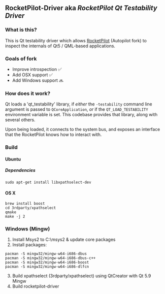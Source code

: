 ## RocketPilot-Driver aka *RocketPilot Qt Testability Driver*

### What is this?

This is Qt testability driver which allows [RocketPilot](https://github.com/uglide/RocketPilot) (Autopilot fork) to inspect the
internals of Qt5 / QML-based applications.

### Goals of fork
- Improve introspection :white_check_mark:
- Add OSX support :white_check_mark:
- Add Windows support :soon:


### How does it work?

Qt loads a 'qt_testability' library, if *either* the ``-testability`` command
line argument is passed to ``QCoreApplication``, *or* if the
``QT_LOAD_TESTABILITY`` environment variable is set. This codebase provides that
library, along with several others.

Upon being loaded, it connects to the system bus, and exposes an interface that
the RocketPilot knows how to interact with.


### Build

#### Ubuntu
##### Dependencies
```
sudo apt-get install libxpathselect-dev

```

#### OS X
```
brew install boost
cd 3rdparty/xpathselect
qmake
make -j 2
```

### Windows (Mingw)
1. Install Msys2 to C:\msys2 & update core packages
2. Install packages:
```
pacman -S mingw32/mingw-w64-i686-dbus
pacman -S mingw32/mingw-w64-i686-dbus-c++
pacman -S mingw32/mingw-w64-i686-boost
pacman -S mingw32/mingw-w64-i686-dlfcn
```
3. Build xpathselect (3rdparty/xpathselect) using QtCreator with Qt 5.9 Mingw
4. Build rocketpilot-driver
